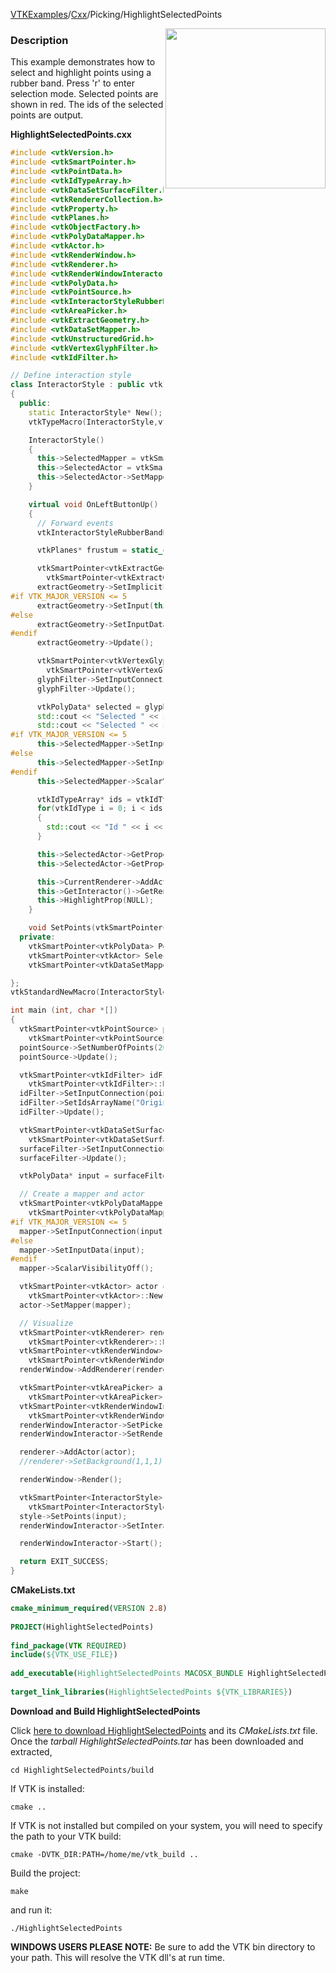 [VTKExamples](/index/)/[Cxx](/Cxx)/Picking/HighlightSelectedPoints

<img align="right" src="https://github.com/lorensen/VTKExamples/blob/gh-pages/Testing/Baseline/Picking/TestHighlightSelectedPoints.png?raw=true" width="256" />

### Description
This example demonstrates how to select and highlight points using a rubber band. Press 'r' to enter selection mode. Selected points are shown in red. The ids of the selected points are output.

**HighlightSelectedPoints.cxx**
```c++
#include <vtkVersion.h>
#include <vtkSmartPointer.h>
#include <vtkPointData.h>
#include <vtkIdTypeArray.h>
#include <vtkDataSetSurfaceFilter.h>
#include <vtkRendererCollection.h>
#include <vtkProperty.h>
#include <vtkPlanes.h>
#include <vtkObjectFactory.h>
#include <vtkPolyDataMapper.h>
#include <vtkActor.h>
#include <vtkRenderWindow.h>
#include <vtkRenderer.h>
#include <vtkRenderWindowInteractor.h>
#include <vtkPolyData.h>
#include <vtkPointSource.h>
#include <vtkInteractorStyleRubberBandPick.h>
#include <vtkAreaPicker.h>
#include <vtkExtractGeometry.h>
#include <vtkDataSetMapper.h>
#include <vtkUnstructuredGrid.h>
#include <vtkVertexGlyphFilter.h>
#include <vtkIdFilter.h>

// Define interaction style
class InteractorStyle : public vtkInteractorStyleRubberBandPick
{
  public:
    static InteractorStyle* New();
    vtkTypeMacro(InteractorStyle,vtkInteractorStyleRubberBandPick);

    InteractorStyle()
    {
      this->SelectedMapper = vtkSmartPointer<vtkDataSetMapper>::New();
      this->SelectedActor = vtkSmartPointer<vtkActor>::New();
      this->SelectedActor->SetMapper(SelectedMapper);
    }

    virtual void OnLeftButtonUp()
    {
      // Forward events
      vtkInteractorStyleRubberBandPick::OnLeftButtonUp();

      vtkPlanes* frustum = static_cast<vtkAreaPicker*>(this->GetInteractor()->GetPicker())->GetFrustum();

      vtkSmartPointer<vtkExtractGeometry> extractGeometry =
        vtkSmartPointer<vtkExtractGeometry>::New();
      extractGeometry->SetImplicitFunction(frustum);
#if VTK_MAJOR_VERSION <= 5
      extractGeometry->SetInput(this->Points);
#else
      extractGeometry->SetInputData(this->Points);
#endif
      extractGeometry->Update();

      vtkSmartPointer<vtkVertexGlyphFilter> glyphFilter =
        vtkSmartPointer<vtkVertexGlyphFilter>::New();
      glyphFilter->SetInputConnection(extractGeometry->GetOutputPort());
      glyphFilter->Update();

      vtkPolyData* selected = glyphFilter->GetOutput();
      std::cout << "Selected " << selected->GetNumberOfPoints() << " points." << std::endl;
      std::cout << "Selected " << selected->GetNumberOfCells() << " cells." << std::endl;
#if VTK_MAJOR_VERSION <= 5
      this->SelectedMapper->SetInput(selected);
#else
      this->SelectedMapper->SetInputData(selected);
#endif
      this->SelectedMapper->ScalarVisibilityOff();

      vtkIdTypeArray* ids = vtkIdTypeArray::SafeDownCast(selected->GetPointData()->GetArray("OriginalIds"));
      for(vtkIdType i = 0; i < ids->GetNumberOfTuples(); i++)
      {
        std::cout << "Id " << i << " : " << ids->GetValue(i) << std::endl;
      }

      this->SelectedActor->GetProperty()->SetColor(1.0, 0.0, 0.0); //(R,G,B)
      this->SelectedActor->GetProperty()->SetPointSize(3);

      this->CurrentRenderer->AddActor(SelectedActor);
      this->GetInteractor()->GetRenderWindow()->Render();
      this->HighlightProp(NULL);
    }

    void SetPoints(vtkSmartPointer<vtkPolyData> points) {this->Points = points;}
  private:
    vtkSmartPointer<vtkPolyData> Points;
    vtkSmartPointer<vtkActor> SelectedActor;
    vtkSmartPointer<vtkDataSetMapper> SelectedMapper;

};
vtkStandardNewMacro(InteractorStyle);

int main (int, char *[])
{
  vtkSmartPointer<vtkPointSource> pointSource =
    vtkSmartPointer<vtkPointSource>::New();
  pointSource->SetNumberOfPoints(20);
  pointSource->Update();

  vtkSmartPointer<vtkIdFilter> idFilter =
    vtkSmartPointer<vtkIdFilter>::New();
  idFilter->SetInputConnection(pointSource->GetOutputPort());
  idFilter->SetIdsArrayName("OriginalIds");
  idFilter->Update();

  vtkSmartPointer<vtkDataSetSurfaceFilter> surfaceFilter =
    vtkSmartPointer<vtkDataSetSurfaceFilter>::New();
  surfaceFilter->SetInputConnection(idFilter->GetOutputPort());
  surfaceFilter->Update();

  vtkPolyData* input = surfaceFilter->GetOutput();

  // Create a mapper and actor
  vtkSmartPointer<vtkPolyDataMapper> mapper =
    vtkSmartPointer<vtkPolyDataMapper>::New();
#if VTK_MAJOR_VERSION <= 5
  mapper->SetInputConnection(input->GetProducerPort());
#else
  mapper->SetInputData(input);
#endif
  mapper->ScalarVisibilityOff();

  vtkSmartPointer<vtkActor> actor =
    vtkSmartPointer<vtkActor>::New();
  actor->SetMapper(mapper);

  // Visualize
  vtkSmartPointer<vtkRenderer> renderer =
    vtkSmartPointer<vtkRenderer>::New();
  vtkSmartPointer<vtkRenderWindow> renderWindow =
    vtkSmartPointer<vtkRenderWindow>::New();
  renderWindow->AddRenderer(renderer);

  vtkSmartPointer<vtkAreaPicker> areaPicker =
    vtkSmartPointer<vtkAreaPicker>::New();
  vtkSmartPointer<vtkRenderWindowInteractor> renderWindowInteractor =
    vtkSmartPointer<vtkRenderWindowInteractor>::New();
  renderWindowInteractor->SetPicker(areaPicker);
  renderWindowInteractor->SetRenderWindow(renderWindow);

  renderer->AddActor(actor);
  //renderer->SetBackground(1,1,1); // Background color white

  renderWindow->Render();

  vtkSmartPointer<InteractorStyle> style =
    vtkSmartPointer<InteractorStyle>::New();
  style->SetPoints(input);
  renderWindowInteractor->SetInteractorStyle( style );

  renderWindowInteractor->Start();

  return EXIT_SUCCESS;
}
```
**CMakeLists.txt**
```cmake
cmake_minimum_required(VERSION 2.8)
 
PROJECT(HighlightSelectedPoints)
 
find_package(VTK REQUIRED)
include(${VTK_USE_FILE})
 
add_executable(HighlightSelectedPoints MACOSX_BUNDLE HighlightSelectedPoints.cxx)
 
target_link_libraries(HighlightSelectedPoints ${VTK_LIBRARIES})
```

**Download and Build HighlightSelectedPoints**

Click [here to download HighlightSelectedPoints](https://github.com/lorensen/VTKWikiExamplesTarballs/raw/master/HighlightSelectedPoints.tar) and its *CMakeLists.txt* file.
Once the *tarball HighlightSelectedPoints.tar* has been downloaded and extracted,
```
cd HighlightSelectedPoints/build 
```
If VTK is installed:
```
cmake ..
```
If VTK is not installed but compiled on your system, you will need to specify the path to your VTK build:
```
cmake -DVTK_DIR:PATH=/home/me/vtk_build ..
```
Build the project:
```
make
```
and run it:
```
./HighlightSelectedPoints
```
**WINDOWS USERS PLEASE NOTE:** Be sure to add the VTK bin directory to your path. This will resolve the VTK dll's at run time.

